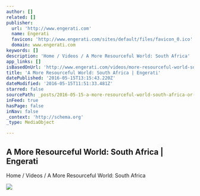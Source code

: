 ```yaml
---
author: []
related: []
publisher:
  url: 'http://www.engerati.com'
  name: Engerati
  favicon: 'http://www.engerati.com/sites/default/files/favicon_0.ico'
  domain: www.engerati.com
keywords: []
description: 'Home / Videos / A More Resourceful World: South Africa'
app_links: []
isBasedOnUrl: 'http://www.engerati.com/videos/more-resourceful-world-south-africa'
title: 'A More Resourceful World: South Africa | Engerati'
datePublished: '2016-05-15T13:15:43.220Z'
dateModified: '2016-05-15T11:51:33.481Z'
starred: false
sourcePath: _posts/2016-05-15-a-more-resourceful-world-south-africa-or-engerati.md
inFeed: true
hasPage: false
inNav: false
_context: 'http://schema.org'
_type: MediaObject

---
```

<article style=""><h1>A More Resourceful World: South Africa | Engerati</h1><p>Home / Videos / A More Resourceful World: South Africa</p><img src="http://i3.ytimg.com/vi/E20ic7IjJxs/hqdefault.jpg" /></article>